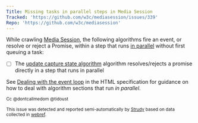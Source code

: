 ```yaml
---
Title: Missing tasks in parallel steps in Media Session
Tracked: 'https://github.com/w3c/mediasession/issues/339'
Repo: 'https://github.com/w3c/mediasession'
---
```


While crawling [Media Session](https://w3c.github.io/mediasession/), the following algorithms fire an event, or resolve or reject a Promise, within a step that runs [in parallel](https://html.spec.whatwg.org/multipage/infrastructure.html#in-parallel) without first queuing a task:
* [ ] The [update capture state algorithm](https://w3c.github.io/mediasession/#update-capture-state-algorithm) algorithm resolves/rejects a promise directly in a step that runs in parallel

See [Dealing with the event loop](https://html.spec.whatwg.org/multipage/webappapis.html#event-loop-for-spec-authors) in the HTML specification for guidance on how to deal with algorithm sections that run *in parallel*.

<sub>Cc @dontcallmedom @tidoust</sub>

<sub>This issue was detected and reported semi-automatically by [Strudy](https://github.com/w3c/strudy/) based on data collected in [webref](https://github.com/w3c/webref/).</sub>
